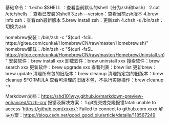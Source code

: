 基础命令：
1.echo $SHELL ：查看当前默认的shell（分为zsh和bash）
2.cat /etc/shells ：查看已安装的shell
3.zsh --version：查看当前zsh版本
4.brew info zsh：查看zsh最新版本
5.brew install zsh：更新zsh
4.chsh -s /bin/zsh：切换为zsh

homebrew安装：/bin/zsh -c "$(curl -fsSL https://gitee.com/cunkai/HomebrewCN/raw/master/Homebrew.sh)"
homebrew卸载：/bin/zsh -c "$(curl -fsSL https://gitee.com/cunkai/HomebrewCN/raw/master/HomebrewUninstall.sh)"
安装软件：brew install xxx
卸载软件：brew uninstall xxx
搜索软件：brew search xxx
更新软件：brew upgrade xxx
查看列表：brew list
更新brew：brew update
清理所有包的旧版本：brew cleanup
清理指定包的旧版本：brew cleanup $FORMULA
查看可清理的旧版本包，不执行实际操作：brew cleanup -n

Markdown文档：https://shd101wyy.github.io/markdown-preview-enhanced/#/zh-cn/
报错及解决方案：
1.git提交或克隆报错fatal: unable to access ‘https://github.com/xxxxx‘: Failed to connect to github.com xxxx
解决方案：https://blog.csdn.net/good_good_xiu/article/details/118567249